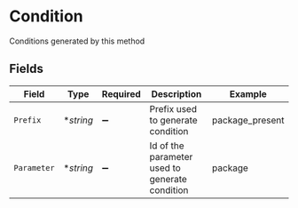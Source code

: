 # Condition

Conditions generated by this method


## Fields

| Field                                          | Type                                           | Required                                       | Description                                    | Example                                        |
| ---------------------------------------------- | ---------------------------------------------- | ---------------------------------------------- | ---------------------------------------------- | ---------------------------------------------- |
| `Prefix`                                       | **string*                                      | :heavy_minus_sign:                             | Prefix used to generate condition              | package_present                                |
| `Parameter`                                    | **string*                                      | :heavy_minus_sign:                             | Id of the parameter used to generate condition | package                                        |